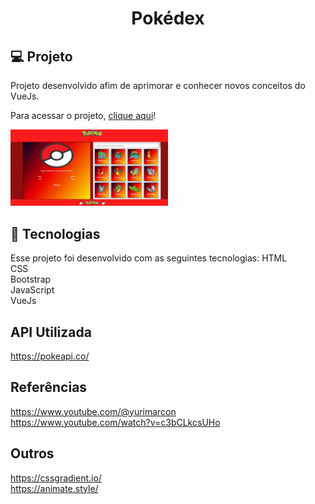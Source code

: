 <h1 align="center"> Pokédex</h1>

## 💻 Projeto
Projeto desenvolvido afim de aprimorar e conhecer novos conceitos do VueJs.

Para acessar o projeto, [clique aqui](https://hugopokedex.netlify.app/)!

<p>
    <img alt="Projeto Pokédex" src="public/preview.png" width="50%">
</p>

## 🚀 Tecnologias
Esse projeto foi desenvolvido com as seguintes tecnologias:
HTML          
CSS        
Bootstrap         
JavaScript            
VueJs

## API Utilizada
https://pokeapi.co/
## Referências
https://www.youtube.com/@yurimarcon                                                                                
https://www.youtube.com/watch?v=c3bCLkcsUHo                                                                           
## Outros
https://cssgradient.io/                      
https://animate.style/

